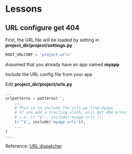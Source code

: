# Lessons

## URL configure get 404
First, the URL file will be loaded by setting in **project_dir/project/settings.py**
```py
ROOT_URLCONF = 'project.urls'
```

Assumed that you already have an app named **myapp**

Include the URL config file from your app

Edit **project_dir/project/urls.py**
```py
...
urlpatterns = patterns('',
    ...
    # This is to include the urls.py from myapp
    # if you add a trailing slash, will get 404 error
    # i.e. (r'^$/', include('myapp.urls')),
    (r'^$', include('myapp.urls')),
    ...
)
...
```

Reference: [URL dispatcher](https://docs.djangoproject.com/en/dev/topics/http/urls/)
